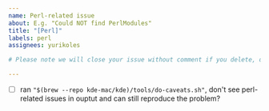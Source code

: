```yaml
---
name: Perl-related issue
about: E.g. "Could NOT find PerlModules"
title: "[Perl]"
labels: perl
assignees: yurikoles

# Please note we will close your issue without comment if you delete, do not read or do not fill out the issue checklist below and provide ALL the requested information. If you repeatedly fail to use the issue template, we will block you from ever submitting issues to Homebrew again.

---
```


- [ ] ran `"$(brew --repo kde-mac/kde)/tools/do-caveats.sh"`, don't see perl-related issues in ouptut and can still reproduce the problem?